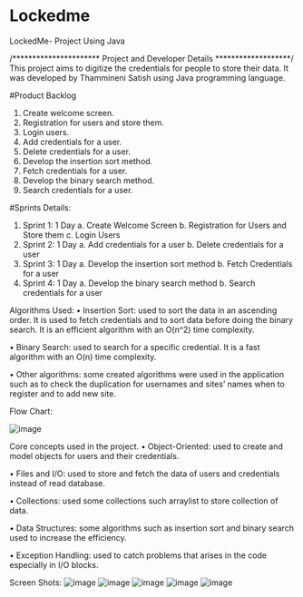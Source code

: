# Lockedme
LockedMe- Project Using Java

/**********************    Project and Developer Details       *******************/
This project aims to digitize the credentials for people to store their data. It was developed by Thammineni Satish using Java programming language.

#Product Backlog
1.	Create welcome screen.
2.	Registration for users and store them.
3.	Login users.
4.	Add credentials for a user.
5.	Delete credentials for a user.
6.	Develop the insertion sort method.
7.	Fetch credentials for a user.
8.	Develop the binary search method.
9.	Search credentials for a user.

#Sprints Details:
1. Sprint 1: 1 Day
    a. Create Welcome Screen
    b. Registration for Users and Store them
    c. Login Users
2. Sprint 2: 1 Day
    a. Add credentials for a user
    b. Delete credentials for a user
3. Sprint 3: 1 Day
    a. Develop the insertion sort method
    b. Fetch Credentials for a user
4. Sprint 4: 1 Day
    a. Develop the binary search method
    b. Search credentials for a user

Algorithms Used:
• Insertion Sort: used to sort the data in an ascending order. It is used to fetch credentials and to sort data before doing the binary search. It is an efficient algorithm with an O(n^2) time complexity.

• Binary Search: used to search for a specific credential. It is a fast algorithm with an O(n) time complexity.

• Other algorithms: some created algorithms were used in the application such as to check the duplication for usernames and sites’ names when to register and to add new site.

Flow Chart:

![image](https://user-images.githubusercontent.com/105558065/190451945-176d0fe3-f0f9-4482-b11e-6d9b254b1608.png)

Core concepts used in the project. 
•	Object-Oriented: used to create and model objects for users and their credentials.

•	Files and I/O: used to store and fetch the data of users and credentials instead of read database.

•	Collections: used some collections such arraylist to store collection of data. 

•	Data Structures: some algorithms such as insertion sort and binary search used to increase the efficiency. 

•	Exception Handling: used to catch problems that arises in the code especially in I/O blocks.

Screen Shots:
![image](https://user-images.githubusercontent.com/105558065/190453110-c1d6e6b0-7037-4f6a-a6c0-3f42e70193be.png)
![image](https://user-images.githubusercontent.com/105558065/190453319-2cc5eedd-7df3-4e41-8134-2736ae1f181b.png)
![image](https://user-images.githubusercontent.com/105558065/190453531-c74b2c49-ecc4-4409-bdd3-3e20b793beb2.png)
![image](https://user-images.githubusercontent.com/105558065/190453680-f6de57ec-78ec-4688-a01b-d66e7e6ecd5b.png)
![image](https://user-images.githubusercontent.com/105558065/190453785-4e32f06e-b10c-4304-973d-d9afdc59ef0d.png)




